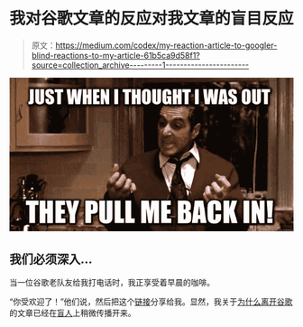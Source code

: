 # 我对谷歌文章的反应对我文章的盲目反应

> 原文：<https://medium.com/codex/my-reaction-article-to-googler-blind-reactions-to-my-article-61b5ca9d58f1?source=collection_archive---------1----------------------->

![](img/44f633d0722c75829ba4b7f44cfe1c4e.png)

## 我们必须深入…

当一位谷歌老队友给我打电话时，我正享受着早晨的咖啡。

“你受欢迎了！”他们说，然后把这个[链接](https://us.teamblind.com/s/jm8gjTDe)分享给我。显然，我关于[为什么离开谷歌](/codex/why-i-left-google-523f1653c348)的文章已经在[盲人](https://en.wikipedia.org/wiki/Blind_(app))上稍微传播开来。